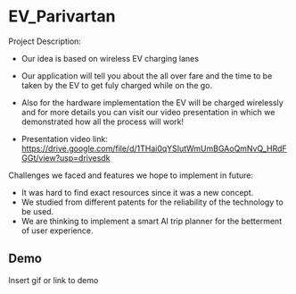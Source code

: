 
# EV_Parivartan

Project Description:

- Our idea is based on wireless EV charging lanes

- Our application will tell you about the all over fare and the time to be taken by the EV to get fuly charged while on the go.

- Also for the hardware implementation the EV will be charged wirelessly and for more details you can visit our video presentation in which we demonstrated how all the process will work!

- Presentation video link: https://drive.google.com/file/d/1THai0qYSIutWmUmBGAoQmNvQ_HRdFGGt/view?usp=drivesdk

Challenges we faced and features we hope to implement in future:

- It was hard to find exact resources since it was a new concept.
- We studied from different patents for the reliability of the technology to be used.
- We are thinking to implement a smart AI trip planner for the betterment of user experience.


## Demo

Insert gif or link to demo

